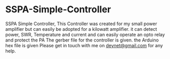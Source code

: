 # SSPA-Simple-Controller
SSPA Simple Controller,
This Controller was created for my small power amplifier but can easily be adopted for a kilowatt amplifier. it can detect power, SWR, Temperature and current and can easily operate an opto relay and protect the PA
The gerber file for the controller is given. 
the Arduino hex file is given
Please get in touch with me on deynet@gmail.com for any help. 

